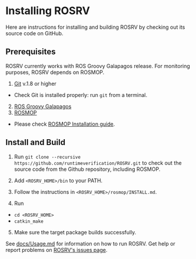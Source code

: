 # Installing ROSRV

Here are instructions for installing and building ROSRV by checking out its 
source code on GitHub.

## Prerequisites

ROSRV currently works with ROS Groovy Galapagos release. For monitoring 
purposes, ROSRV depends on ROSMOP.

1. [Git](http://git-scm.com/book/en/Getting-Started-Installing-Git)
v.1.8 or higher
 * Check Git is installed properly: run `git` from a terminal.
2. [ROS Groovy Galapagos](http://wiki.ros.org/groovy)
3. [ROSMOP](http://fsl.cs.illinois.edu/index.php/ROSMOP)
 * Please check [ROSMOP Installation guide](rosmop/INSTALL.md).

## Install and Build

1. Run `git clone --recursive https://github.com/runtimeverification/ROSRV.git` 
to check out the source code from the Github repository, including ROSMOP.

2. Add `<ROSRV_HOME>/bin` to your PATH.

3. Follow the instructions in `<ROSRV_HOME>/rosmop/INSTALL.md`.

4. Run 
 * `cd <ROSRV_HOME>`
 * `catkin_make`

5. Make sure the target package builds successfully.

See [docs/Usage.md](docs/Usage.md) for information on how to run ROSRV.
Get help or report problems on
[ROSRV's issues page](https://github.com/runtimeverification/ROSRV/issues).
